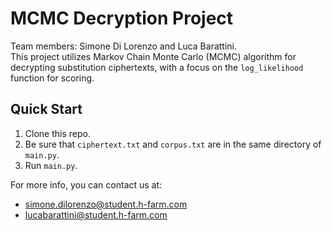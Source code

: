 # MCMC Decryption Project

Team members: Simone Di Lorenzo and Luca Barattini. 
\
This project utilizes Markov Chain Monte Carlo (MCMC) algorithm for decrypting substitution ciphertexts, with a focus on the `log_likelihood` function for scoring.

## Quick Start
1. Clone this repo.
2. Be sure that `ciphertext.txt` and `corpus.txt` are in the same directory of `main.py`.
3. Run `main.py`.

For more info, you can contact us at:
* simone.dilorenzo@student.h-farm.com
* lucabarattini@student.h-farm.com
